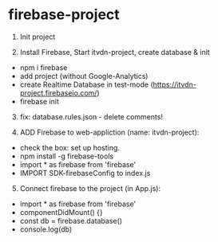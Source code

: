 # firebase-project

1. Init project

2. Install Firebase, Start itvdn-project, create database & init

* npm i firebase
* add project (without Google-Analytics)
* create Realtime Database in test-mode (https://itvdn-project.firebaseio.com/)
* firebase init

3. fix: database.rules.json - delete comments!

4. ADD Firebase to web-appliction (name: itvdn-project):
* check the box: set up hosting.
* npm install -g firebase-tools
* import * as firebase from 'firebase'
* IMPORT SDK-firebaseConfig to index.js

5. Connect firebase to the project (in App.js):
* import * as firebase from 'firebase'
* componentDidMount() {}
* const db = firebase.database()
* console.log(db)